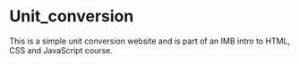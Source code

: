 # Unit_conversion
This is a simple unit conversion website and is part of an IMB intro to HTML, CSS and JavaScript course.
